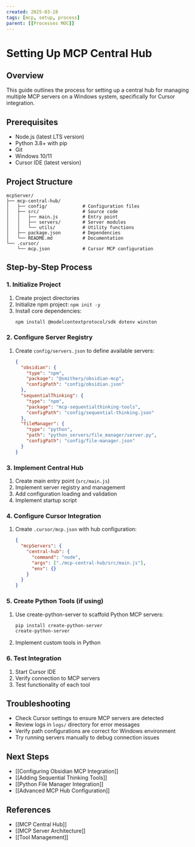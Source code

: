 ```yaml
---
created: 2025-03-28
tags: [mcp, setup, process]
parent: [[Processes MOC]]
---
```


# Setting Up MCP Central Hub

## Overview

This guide outlines the process for setting up a central hub for managing multiple MCP servers on a Windows system, specifically for Cursor integration.

## Prerequisites

- Node.js (latest LTS version)
- Python 3.8+ with pip
- Git
- Windows 10/11
- Cursor IDE (latest version)

## Project Structure

```
mcpServer/
├── mcp-central-hub/
│   ├── config/             # Configuration files
│   ├── src/                # Source code
│   │   ├── main.js         # Entry point
│   │   ├── servers/        # Server modules
│   │   └── utils/          # Utility functions
│   ├── package.json        # Dependencies
│   └── README.md           # Documentation
└── .cursor/
    └── mcp.json            # Cursor MCP configuration
```

## Step-by-Step Process

### 1. Initialize Project

1. Create project directories
2. Initialize npm project: `npm init -y`
3. Install core dependencies:
   ```bash
   npm install @modelcontextprotocol/sdk dotenv winston
   ```

### 2. Configure Server Registry

1. Create `config/servers.json` to define available servers:
   ```json
   {
     "obsidian": {
       "type": "npm",
       "package": "@smithery/obsidian-mcp",
       "configPath": "config/obsidian.json"
     },
     "sequentialThinking": {
       "type": "npm",
       "package": "mcp-sequentialthinking-tools",
       "configPath": "config/sequential-thinking.json"
     },
     "fileManager": {
       "type": "python",
       "path": "python_servers/file_manager/server.py",
       "configPath": "config/file-manager.json"
     }
   }
   ```

### 3. Implement Central Hub

1. Create main entry point (`src/main.js`)
2. Implement server registry and management
3. Add configuration loading and validation
4. Implement startup script

### 4. Configure Cursor Integration

1. Create `.cursor/mcp.json` with hub configuration:
   ```json
   {
     "mcpServers": {
       "central-hub": {
         "command": "node",
         "args": ["./mcp-central-hub/src/main.js"],
         "env": {}
       }
     }
   }
   ```

### 5. Create Python Tools (if using)

1. Use create-python-server to scaffold Python MCP servers:
   ```bash
   pip install create-python-server
   create-python-server
   ```
2. Implement custom tools in Python

### 6. Test Integration

1. Start Cursor IDE
2. Verify connection to MCP servers
3. Test functionality of each tool

## Troubleshooting

- Check Cursor settings to ensure MCP servers are detected
- Review logs in `logs/` directory for error messages
- Verify path configurations are correct for Windows environment
- Try running servers manually to debug connection issues

## Next Steps

- [[Configuring Obsidian MCP Integration]]
- [[Adding Sequential Thinking Tools]]
- [[Python File Manager Integration]]
- [[Advanced MCP Hub Configuration]]

## References

- [[MCP Central Hub]]
- [[MCP Server Architecture]]
- [[Tool Management]]
